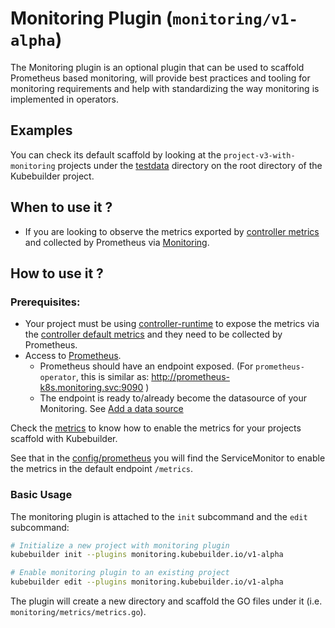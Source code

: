 # Monitoring Plugin (`monitoring/v1-alpha`)

The Monitoring plugin is an optional plugin that can be used to scaffold Prometheus based monitoring, will provide best practices and tooling for monitoring requirements and help with standardizing the way monitoring is implemented in operators.

<aside class="note">
<h1>Examples</h1>

You can check its default scaffold by looking at the `project-v3-with-monitoring` projects under the [testdata][testdata] directory on the root directory of the Kubebuilder project.

</aside>

## When to use it ?

- If you are looking to observe the metrics exported by [controller metrics][controller-metrics] and collected by Prometheus via [Monitoring][monitoring].

## How to use it ?

### Prerequisites:

- Your project must be using [controller-runtime][controller-runtime] to expose the metrics via the [controller default metrics][controller-metrics] and they need to be collected by Prometheus.
- Access to [Prometheus][prometheus].
  - Prometheus should have an endpoint exposed. (For `prometheus-operator`, this is similar as: http://prometheus-k8s.monitoring.svc:9090 )
  - The endpoint is ready to/already become the datasource of your Monitoring. See [Add a data source](https://monitoring.com/docs/monitoring/latest/datasources/add-a-data-source/)
<aside class="note">

Check the [metrics][reference-metrics-doc] to know how to enable the metrics for your projects scaffold with Kubebuilder.

See that in the [config/prometheus][kustomize-plugin] you will find the ServiceMonitor to enable the metrics in the default endpoint `/metrics`.

</aside>

### Basic Usage

The monitoring plugin is attached to the `init` subcommand and the `edit` subcommand:

```sh
# Initialize a new project with monitoring plugin
kubebuilder init --plugins monitoring.kubebuilder.io/v1-alpha

# Enable monitoring plugin to an existing project
kubebuilder edit --plugins monitoring.kubebuilder.io/v1-alpha
```

The plugin will create a new directory and scaffold the GO files under it (i.e. `monitoring/metrics/metrics.go`).


[controller-metrics]: https://book.kubebuilder.io/reference/metrics-reference.html
[controller-runtime]: https://github.com/kubernetes-sigs/controller-runtime
[monitoring]: https://monitoring.com/docs/monitoring/next/
[monitoring-docs]: https://monitoring.com/docs/monitoring/latest/dashboards/export-import/#import-dashboard
[kustomize-plugin]: https://github.com/kubernetes-sigs/kubebuilder/blob/master/testdata/project-v3/config/prometheus/monitor.yaml
[kube-prometheus]: https://github.com/prometheus-operator/kube-prometheus
[plugin-implementation]: https://github.com/kubernetes-sigs/kubebuilder/tree/master/pkg/plugins/optional/monitoring/alphav1
[prometheus]: https://prometheus.io/docs/introduction/overview/
[prom-operator]: https://prometheus-operator.dev/docs/prologue/introduction/
[reference-metrics-doc]: https://book.kubebuilder.io/reference/metrics.html#exporting-metrics-for-prometheus
[servicemonitor]: https://github.com/prometheus-operator/prometheus-operator/blob/main/Documentation/user-guides/getting-started.md#related-resources
[testdata]: https://github.com/kubernetes-sigs/kubebuilder/tree/master/testdata
